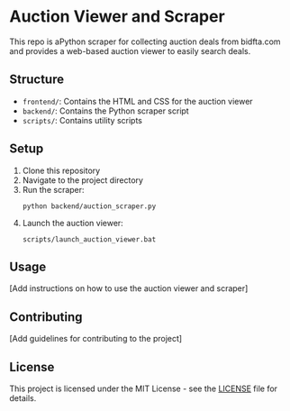 # Auction Viewer and Scraper
This repo is aPython scraper for collecting auction deals from bidfta.com and provides a web-based auction viewer to easily search deals.

## Structure

- `frontend/`: Contains the HTML and CSS for the auction viewer
- `backend/`: Contains the Python scraper script
- `scripts/`: Contains utility scripts

## Setup

1. Clone this repository
2. Navigate to the project directory
3. Run the scraper:
   ```
   python backend/auction_scraper.py
   ```
4. Launch the auction viewer:
   ```
   scripts/launch_auction_viewer.bat
   ```

## Usage

[Add instructions on how to use the auction viewer and scraper]

## Contributing

[Add guidelines for contributing to the project]

## License

This project is licensed under the MIT License - see the [LICENSE](LICENSE) file for details.

